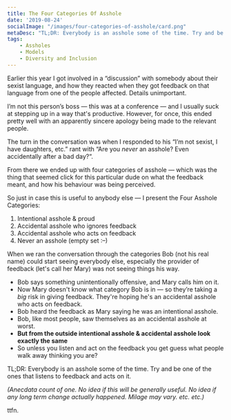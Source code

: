 ```yaml
---
title: The Four Categories Of Asshole
date: '2019-08-24'
socialImage: "/images/four-categories-of-asshole/card.png"
metaDesc: "TL;DR: Everybody is an asshole some of the time. Try and be one of the ones that listens to feedback and acts on it."
tags:
    - Assholes
    - Models
    - Diversity and Inclusion
---
```


Earlier this year I got involved in a “discussion” with somebody about their sexist language, and how they reacted when they got feedback on that language from one of the people affected. Details unimportant. 

I’m not this person’s boss — this was at a conference — and I usually suck at stepping up in a way that's productive. However, for once, this ended pretty well with an apparently sincere apology being made to the relevant people. 

The turn in the conversation was when I responded to his “I’m not sexist, I have daughters, etc.” rant with “Are you _never_ an asshole? Even accidentally after a bad day?“. 

From there we ended up with four categories of asshole — which was the thing that seemed click for this particular dude on what the feedback meant, and how his behaviour was being perceived. 

So just in case this is useful to anybody else — I present the Four Asshole Categories:

1. Intentional asshole & proud
2. Accidental asshole who ignores feedback
3. Accidental asshole who acts on feedback
4. Never an asshole (empty set :–)

When we ran the conversation through the categories Bob (not his real name) could start seeing everybody else, especially the provider of feedback (let's call her Mary) was not seeing things his way.

* Bob says something unintentionally offensive, and Mary calls him on it.
* Now Mary doesn't know what category Bob is in — so they’re taking a _big_ risk in giving feedback. They're hoping he's an accidental asshole who acts on feedback.
* Bob heard the feedback as Mary saying he was an intentional asshole. 
* Bob, like most people, saw themselves as an accidental asshole at worst.
* **But from the outside intentional asshole & accidental asshole look exactly the same**
* So unless you listen and act on the feedback you get guess what people walk away thinking you are?

TL;DR: Everybody is an asshole some of the time. Try and be one of the ones that listens to feedback and acts on it.

_(Anecdata count of one. No idea if this will be generally useful. No idea if any long term change actually happened. Milage may vary. etc. etc.)_

ttfn.



